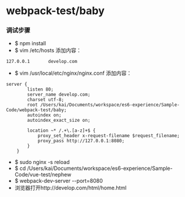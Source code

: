# webpack-test/baby

### 调试步骤

* $ npm install
* $ vim /etc/hosts 添加内容：

```
127.0.0.1       develop.com
```

* $ vim /usr/local/etc/nginx/nginx.conf 添加内容：

```
server {
        listen 80;
        server_name develop.com;
        charset utf-8;
        root /Users/kai/Documents/workspace/es6-experience/Sample-Code/webpack-test/baby;
        autoindex on;
        autoindex_exact_size on;

        location ~* /.+\.[a-z]+$ {
            proxy_set_header x-request-filename $request_filename;
            proxy_pass http://127.0.0.1:8080;
        }
    }
```

* $ sudo nginx -s reload  
* $ cd /Users/kai/Documents/workspace/es6-experience/Sample-Code/vue-test/nephew
* $ webpack-dev-server --port=8080
* 浏览器打开http://develop.com/html/home.html


